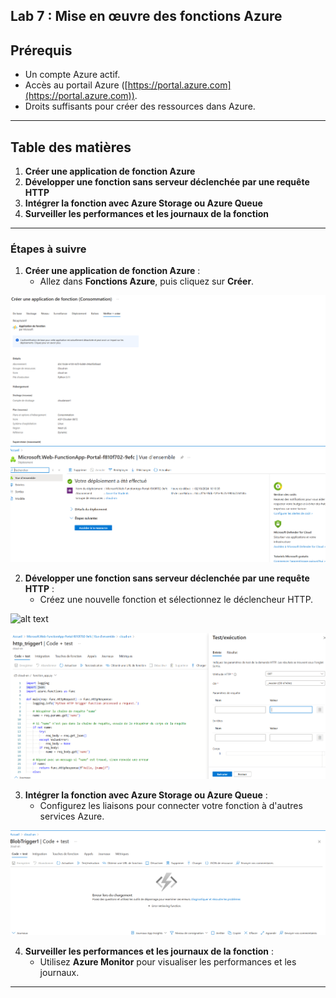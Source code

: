 ## Lab 7 : Mise en œuvre des fonctions Azure

## Prérequis

- Un compte Azure actif.
- Accès au portail Azure ([https://portal.azure.com](https://portal.azure.com)).
- Droits suffisants pour créer des ressources dans Azure.

---

## Table des matières

1. **Créer une application de fonction Azure**
2. **Développer une fonction sans serveur déclenchée par une requête HTTP**
3. **Intégrer la fonction avec Azure Storage ou Azure Queue**
4. **Surveiller les performances et les journaux de la fonction**

---

### Étapes à suivre

1. **Créer une application de fonction Azure** :
   - Allez dans **Fonctions Azure**, puis cliquez sur **Créer**.

![alt text](<application de fonction.png>)
![alt text](<creation de l'application de fonction pt 2.png>)

2. **Développer une fonction sans serveur déclenchée par une requête HTTP** :
   - Créez une nouvelle fonction et sélectionnez le déclencheur HTTP.

![alt text](<création d'une nouvelle fonction.png>)

![alt text](<Test et execusion.png>)

3. **Intégrer la fonction avec Azure Storage ou Azure Queue** :
   - Configurez les liaisons pour connecter votre fonction à d'autres services Azure.

![alt text](image.png)

4. **Surveiller les performances et les journaux de la fonction** :
   - Utilisez **Azure Monitor** pour visualiser les performances et les journaux.

---